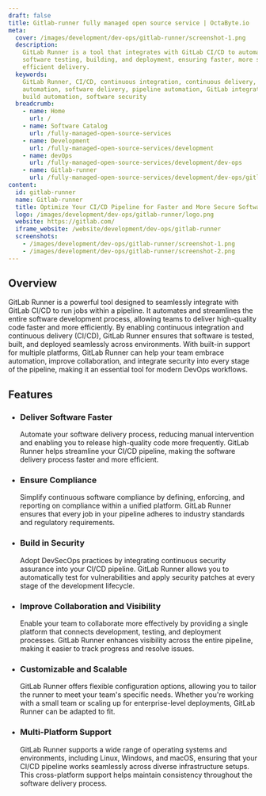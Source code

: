 ```yaml
---
draft: false
title: Gitlab-runner fully managed open source service | OctaByte.io
meta:
  cover: /images/development/dev-ops/gitlab-runner/screenshot-1.png
  description:
    GitLab Runner is a tool that integrates with GitLab CI/CD to automate
    software testing, building, and deployment, ensuring faster, more secure, and
    efficient delivery.
  keywords:
    GitLab Runner, CI/CD, continuous integration, continuous delivery, DevOps,
    automation, software delivery, pipeline automation, GitLab integration, DevSecOps,
    build automation, software security
  breadcrumb:
    - name: Home
      url: /
    - name: Software Catalog
      url: /fully-managed-open-source-services
    - name: Development
      url: /fully-managed-open-source-services/development
    - name: devOps
      url: /fully-managed-open-source-services/development/dev-ops
    - name: Gitlab-runner
      url: /fully-managed-open-source-services/development/dev-ops/gitlab-runner
content:
  id: gitlab-runner
  name: Gitlab-runner
  title: Optimize Your CI/CD Pipeline for Faster and More Secure Software Delivery
  logo: /images/development/dev-ops/gitlab-runner/logo.png
  website: https://gitlab.com/
  iframe_website: /website/development/dev-ops/gitlab-runner
  screenshots:
    - /images/development/dev-ops/gitlab-runner/screenshot-1.png
    - /images/development/dev-ops/gitlab-runner/screenshot-2.png
---
```


## Overview

GitLab Runner is a powerful tool designed to seamlessly integrate with GitLab CI/CD to run jobs within a pipeline. It automates and streamlines the entire software development process, allowing teams to deliver high-quality code faster and more efficiently. By enabling continuous integration and continuous delivery (CI/CD), GitLab Runner ensures that software is tested, built, and deployed seamlessly across environments. With built-in support for multiple platforms, GitLab Runner can help your team embrace automation, improve collaboration, and integrate security into every stage of the pipeline, making it an essential tool for modern DevOps workflows.

## Features

- ### Deliver Software Faster

  Automate your software delivery process, reducing manual intervention and enabling you to release high-quality code more frequently. GitLab Runner helps streamline your CI/CD pipeline, making the software delivery process faster and more efficient.

- ### Ensure Compliance

  Simplify continuous software compliance by defining, enforcing, and reporting on compliance within a unified platform. GitLab Runner ensures that every job in your pipeline adheres to industry standards and regulatory requirements.

- ### Build in Security

  Adopt DevSecOps practices by integrating continuous security assurance into your CI/CD pipeline. GitLab Runner allows you to automatically test for vulnerabilities and apply security patches at every stage of the development lifecycle.

- ### Improve Collaboration and Visibility

  Enable your team to collaborate more effectively by providing a single platform that connects development, testing, and deployment processes. GitLab Runner enhances visibility across the entire pipeline, making it easier to track progress and resolve issues.

- ### Customizable and Scalable

  GitLab Runner offers flexible configuration options, allowing you to tailor the runner to meet your team's specific needs. Whether you're working with a small team or scaling up for enterprise-level deployments, GitLab Runner can be adapted to fit.

- ### Multi-Platform Support

  GitLab Runner supports a wide range of operating systems and environments, including Linux, Windows, and macOS, ensuring that your CI/CD pipeline works seamlessly across diverse infrastructure setups. This cross-platform support helps maintain consistency throughout the software delivery process.
